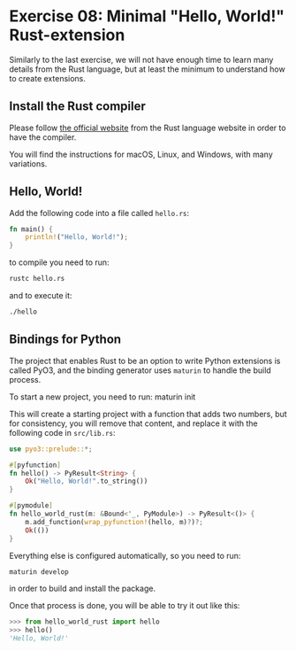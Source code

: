 # Exercise 08: Minimal "Hello, World!" Rust-extension

Similarly to the last exercise, we will not have enough time to learn many
details from the Rust language, but at least the minimum to understand how to
create extensions.

## Install the Rust compiler

Please follow [the official website](https://www.rust-lang.org/tools/install)
from the Rust language website in order to have the compiler.

You will find the instructions for macOS, Linux, and Windows, with many
variations.

## Hello, World!

Add the following code into a file called `hello.rs`:

```rust
fn main() {
    println!("Hello, World!");
}
```

to compile you need to run:

``` bash
rustc hello.rs
```

and to execute it:

``` bash
./hello
```

## Bindings for Python

The project that enables Rust to be an option to write Python extensions is
called PyO3, and the binding generator uses `maturin` to handle the build process.

To start a new project, you need to run:
maturin init

This will create a starting project with a function that adds two numbers,
but for consistency, you will remove that content, and replace it with the
following code in `src/lib.rs`:

```rust
use pyo3::prelude::*;

#[pyfunction]
fn hello() -> PyResult<String> {
    Ok("Hello, World!".to_string())
}

#[pymodule]
fn hello_world_rust(m: &Bound<'_, PyModule>) -> PyResult<()> {
    m.add_function(wrap_pyfunction!(hello, m)?)?;
    Ok(())
}
```

Everything else is configured automatically, so you need to run:

``` bash
maturin develop
```

in order to build and install the package.

Once that process is done, you will be able to try it out like this:

```py
>>> from hello_world_rust import hello
>>> hello()
'Hello, World!'
```
